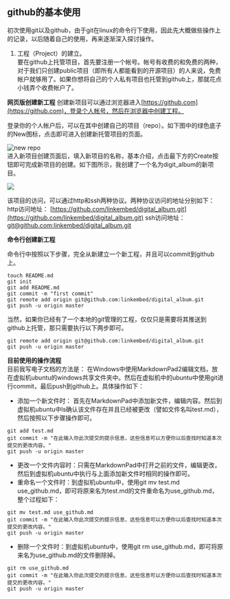 ## github的基本使用

初次使用git以及github，由于git在linux的命令行下使用，因此先大概做些操作上的记录，以后随着自己的使用，再来逐渐深入探讨操作。  

1. 工程（Project）的建立。  
要在github上托管项目，首先要注册一个帐号。帐号有收费的和免费的两种，对于我们只创建public项目（即所有人都能看到的开源项目）的人来说，免费帐户就够用了。如果你想将自己的个人私有项目也托管到github上，那就花点小钱弄个收费帐户了。  
 
**网页版创建新工程**
创建新项目可以通过浏览器进入[https://github.com](https://github.com)，登录个人帐号，然后在浏览器中创建工程。

登录你的个人帐户后，可以在其中创建自己的项目（repo）。如下图中的绿色底子的New图标，点击即可进入创建新托管项目的页面。   

![new repo](http://i.imgur.com/PVy2nLA.png)  
进入新项目创建页面后，填入新项目的名称，基本介绍，点击最下方的Create按钮即可完成新项目的创建。如下图所示，我创建了一个名为digit_album的新项目。

![](http://i.imgur.com/J0ZHJ1n.png)

该项目的访问，可以通过http和ssh两种协议。两种协议访问的地址分别如下：  
http访问地址： [https://github.com/linkembed/digital_album.git](https://github.com/linkembed/digital_album.git)
ssh访问地址： [git@github.com:linkembed/digital_album.git](git@github.com:linkembed/digital_album.git)

**命令行创建新工程**

命令行中按照以下步骤，完全从新建立一个新工程，并且可以commit到github上。  
```cmdline
touch README.md
git init
git add README.md
git commit -m "first commit"
git remote add origin git@github.com:linkembed/digital_album.git
git push -u origin master
```

当然，如果你已经有了一个本地的git管理的工程，仅仅只是需要将其推送到github上托管，那只需要执行以下两步即可。
```cmdline
git remote add origin git@github.com:linkembed/digital_album.git
git push -u origin master
```  

**目前使用的操作流程**   
目前我写电子文档的方法是：  在Windows中使用MarkdownPad2编辑文档，放在虚拟机ubuntu的windows共享文件夹中。然后在虚拟机中的ubuntu中使用git进行commit，最后push到github上。具体操作如下：  
* 添加一个新文件时： 首先在MarkdownPad中添加新文件，编辑内容。然后到虚拟机ubuntu中ls确认该文件存在并且已经被更改（譬如文件名叫test.md），然后按照以下步骤操作即可。  
```cmdline
git add test.md
git commit -m "在此输入你此次提交的提示信息，这些信息可以方便你以后查找时知道本次提交的更改内容。"
git push -u origin master
```  
* 更改一个文件内容时：只需在MarkdownPad中打开之前的文件，编辑更改，然后到虚拟机ubuntu中执行与上面添加新文件时相同的操作即可。
* 重命名一个文件时：到虚拟机ubuntu中，使用git mv test.md use_github.md，即可将原来名为test.md的文件重命名为use_github.md，整个过程如下：
```cmdline
git mv test.md use_github.md
git commit -m "在此输入你此次提交的提示信息，这些信息可以方便你以后查找时知道本次提交的更改内容。"
git push -u origin master
```  
* 删除一个文件时：到虚拟机ubuntu中，使用git rm use_github.md，即可将原来名为use_github.md的文件删除掉。
```cmdline
git rm use_github.md
git commit -m "在此输入你此次提交的提示信息，这些信息可以方便你以后查找时知道本次提交的更改内容。"
git push -u origin master
```  